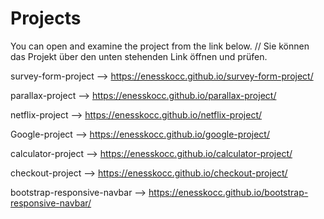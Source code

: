 # Projects

You can open and examine the project from the link below. // Sie können das Projekt über den unten stehenden Link öffnen und prüfen.

survey-form-project --> https://enesskocc.github.io/survey-form-project/

parallax-project    --> https://enesskocc.github.io/parallax-project/

netflix-project     --> https://enesskocc.github.io/netflix-project/

Google-project      --> https://enesskocc.github.io/google-project/

calculator-project  --> https://enesskocc.github.io/calculator-project/

checkout-project   --> https://enesskocc.github.io/checkout-project/

bootstrap-responsive-navbar --> https://enesskocc.github.io/bootstrap-responsive-navbar/



